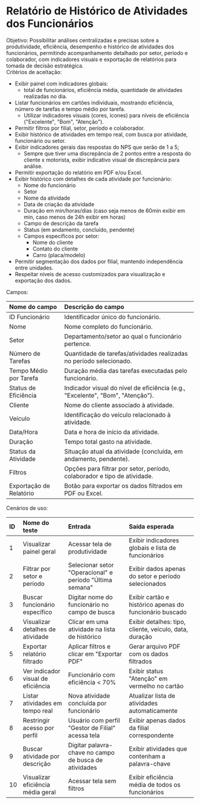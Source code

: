 # **Relatório de Histórico de Atividades dos Funcionários**

Objetivo: Possibilitar análises centralizadas e precisas sobre a produtividade, eficiência, desempenho e histórico de atividades dos funcionários, permitindo acompanhamento detalhado por setor, período e colaborador, com indicadores visuais e exportação de relatórios para tomada de decisão estratégica.  
Critérios de aceitação:

* Exibir painel com indicadores globais:   
  * total de funcionários, eficiência média, quantidade de atividades realizadas no dia.  
* Listar funcionários em cartões individuais, mostrando eficiência, número de tarefas e tempo médio por tarefa.  
  * Utilizar indicadores visuais (cores, ícones) para níveis de eficiência ("Excelente", "Bom", "Atenção").  
* Permitir filtros por filial, setor, período e colaborador.  
* Exibir histórico de atividades em tempo real, com busca por atividade, funcionário ou setor.  
* Exibir indicadores gerais das respostas do NPS que serão de 1 a 5;  
  * Sempre que tiver uma discrepância de 2 pontos entre a resposta do cliente x motorista, exibir indicativo visual de discrepância para análise.  
* Permitir exportação do relatório em PDF e/ou Excel.  
* Exibir histórico com detalhes de cada atividade por funcionário:   
  * Nome do funcionário  
  * Setor  
  * Nome da atividade  
  * Data de criação da atividade  
  * Duração em min/horas/dias (caso seja menos de 60min exibir em min, caso menos de 24h exibir em horas)  
  * Campo de descrição da tarefa  
  * Status (em andamento, concluído, pendente)  
  * Campos específicos por setor:  
    * Nome do cliente  
    * Contato do cliente  
    * Carro (placa/modelo)  
* Permitir segmentação dos dados por filial, mantendo independência entre unidades.  
* Respeitar níveis de acesso customizados para visualização e exportação dos dados.

Campos:

| Nome do campo | Descrição do campo |
| :---- | :---- |
| ID Funcionário | Identificador único do funcionário. |
| Nome | Nome completo do funcionário. |
| Setor | Departamento/setor ao qual o funcionário pertence. |
| Número de Tarefas | Quantidade de tarefas/atividades realizadas no período selecionado. |
| Tempo Médio por Tarefa | Duração média das tarefas executadas pelo funcionário. |
| Status de Eficiência | Indicador visual do nível de eficiência (e.g., "Excelente", "Bom", "Atenção"). |
| Cliente | Nome do cliente associado à atividade. |
| Veículo | Identificação do veículo relacionado à atividade. |
| Data/Hora | Data e hora de início da atividade. |
| Duração | Tempo total gasto na atividade. |
| Status da Atividade | Situação atual da atividade (concluída, em andamento, pendente). |
| Filtros | Opções para filtrar por setor, período, colaborador e tipo de atividade. |
| Exportação de Relatório | Botão para exportar os dados filtrados em PDF ou Excel. |

Cenários de uso:

| ID | Nome do teste | Entrada | Saída esperada |
| :---- | :---- | :---- | :---- |
| 1 | Visualizar painel geral | Acessar tela de produtividade | Exibir indicadores globais e lista de funcionários |
| 2 | Filtrar por setor e período | Selecionar setor "Operacional" e período "Última semana" | Exibir dados apenas do setor e período selecionados |
| 3 | Buscar funcionário específico | Digitar nome do funcionário no campo de busca | Exibir cartão e histórico apenas do funcionário buscado |
| 4 | Visualizar detalhes de atividade | Clicar em uma atividade na lista de histórico | Exibir detalhes: tipo, cliente, veículo, data, duração |
| 5 | Exportar relatório filtrado | Aplicar filtros e clicar em "Exportar PDF" | Gerar arquivo PDF com os dados filtrados |
| 6 | Ver indicador visual de eficiência | Funcionário com eficiência \< 70% | Exibir status "Atenção" em vermelho no cartão |
| 7 | Listar atividades em tempo real | Nova atividade concluída por funcionário | Atualizar lista de atividades automaticamente |
| 8 | Restringir acesso por perfil | Usuário com perfil "Gestor de Filial" acessa tela | Exibir apenas dados da filial correspondente |
| 9 | Buscar atividade por descrição | Digitar palavra-chave no campo de busca de atividades | Exibir atividades que contenham a palavra-chave |
| 10 | Visualizar eficiência média geral | Acessar tela sem filtros | Exibir eficiência média de todos os funcionários  |

